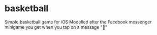 # basketball
Simple basketball game for iOS
Modelled after the Facebook messenger minigame you get when you tap on a message "🏀"
